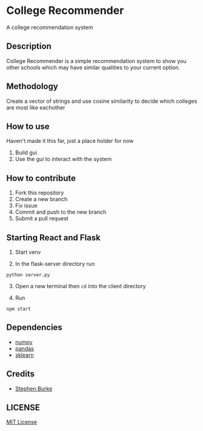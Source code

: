# College Recommender

A college recommendation system

## Description

College Recommender is a simple recommendation system to show you other schools
which may have similar qualities to your current option.

## Methodology

Create a vector of strings and use cosine similarity to decide which colleges
are most like eachother

## How to use

Haven't made it this far, just a place holder for now

1. Build gui
2. Use the gui to interact with the system

## How to contribute

1. Fork this repository
2. Create a new branch
3. Fix issue
4. Commit and push to the new branch
5. Submit a pull request

## Starting React and Flask

1. Start venv

2. In the flask-server directory run

```terminal
python server.py
```

3. Open a new terminal then `cd` into the client directory

4. Run

```terminal
npm start
```

## Dependencies

- [numpy](https://numpy.org/)
- [pandas](https://pandas.pydata.org/)
- [sklearn](https://scikit-learn.org/stable/)

## Credits

- [Stephen Burke](https://github.com/StephenBurke/)

## LICENSE

[MIT License](LICENSE)
